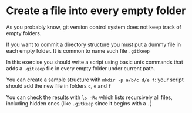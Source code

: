 Create a file into every empty folder
=====================================

As you probably know, git version control system does not keep track of empty folders.

If you want to commit a directory structure you must put a dummy file in each empty folder.
It is common to name such file `.gitkeep`

In this exercise you should write a script using basic unix commands that adds a `.gitkeep` file in every empty folder under current path.

You can create a sample structure with `mkdir -p a/b/c d/e f`: your script should add the new file in folders `c`, `e` and `f`

You can check the results with `ls -Ra` which lists recursively all files, including hidden ones (like `.gitkeep` since it begins with a `.`)
